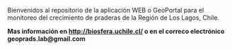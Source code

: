 Bienvenidos al repositorio de la aplicación WEB o GeoPortal para el monitoreo del crecimiento de praderas de la Región de Los Lagos, Chile. 

__Mas información en http://biosfera.uchile.cl/ o en el correco electrónico geoprads.lab@gmail.com__

